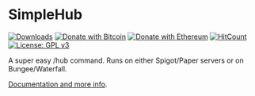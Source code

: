 # SimpleHub
[![Downloads](https://img.shields.io/github/downloads/hyperdefined/SimpleHub/total?logo=github)](https://github.com/hyperdefined/SimpleHub/releases) [![Donate with Bitcoin](https://en.cryptobadges.io/badge/micro/1F29aNKQzci3ga5LDcHHawYzFPXvELTFoL)](https://en.cryptobadges.io/donate/1F29aNKQzci3ga5LDcHHawYzFPXvELTFoL) [![Donate with Ethereum](https://en.cryptobadges.io/badge/micro/0x0f58B66993a315dbCc102b4276298B5Ff8895F41)](https://en.cryptobadges.io/donate/0x0f58B66993a315dbCc102b4276298B5Ff8895F41) [![HitCount](http://hits.dwyl.com/hyperdefined/SimpleHub.svg)](http://hits.dwyl.com/hyperdefined/SimpleHub) [![License: GPL v3](https://img.shields.io/badge/License-GPLv3-blue.svg)](https://www.gnu.org/licenses/gpl-3.0)

A super easy /hub command. Runs on either Spigot/Paper servers or on Bungee/Waterfall.

[Documentation and more info](https://hyper.lol/minecraft-plugins/simplehub/).
